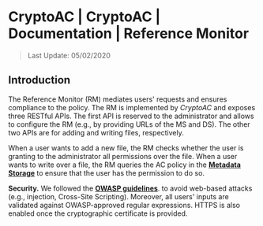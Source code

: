 # CryptoAC | CryptoAC | Documentation | Reference Monitor

> Last Update: 05/02/2020

## Introduction

The Reference Monitor (RM) mediates users' requests and ensures compliance to the policy. The RM is implemented by *CryptoAC* and exposes three RESTful APIs. The first API is reserved to the administrator and allows to configure the RM (e.g., by providing URLs of the MS and DS). The other two APIs are for adding and writing files, respectively. 

When a user wants to add a new file, the RM checks whether the user is granting to the administrator all permissions over the file. When a user wants to write over a file, the RM queries the AC policy in the [**Metadata Storage**](../MS) to ensure that the user has the permission to do so.

**Security.** We followed the [**OWASP guidelines**](https://owasp.org/www-project-cheat-sheets/cheatsheets/Cross_Site_Scripting_Prevention_Cheat_Sheet#). to avoid web-based attacks (e.g., injection, Cross-Site Scripting). Moreover, all users' inputs are validated against OWASP-approved regular expressions. HTTPS is also enabled once the cryptographic certificate is provided.